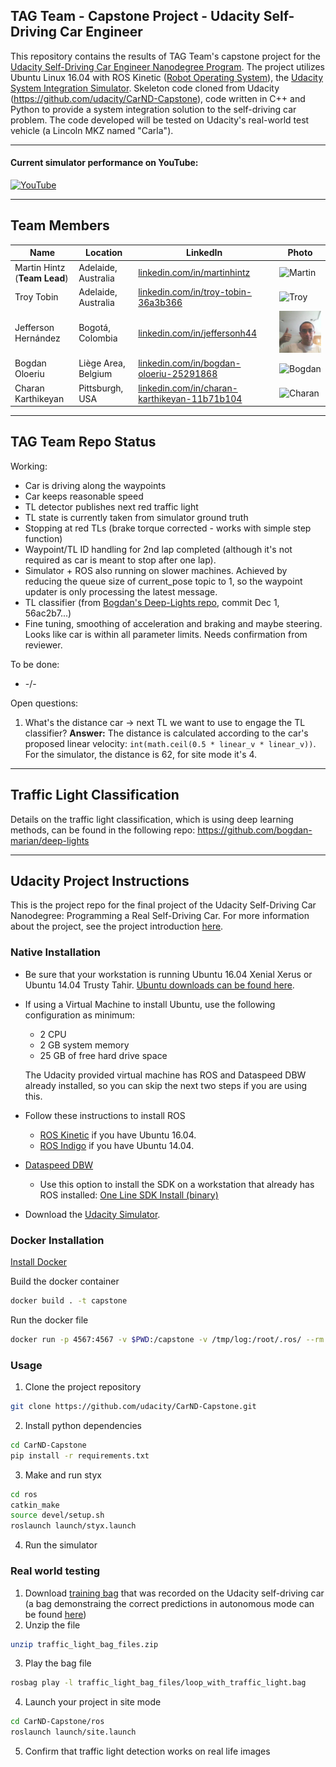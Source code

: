## TAG Team - Capstone Project - Udacity Self-Driving Car Engineer

This repository contains the results of TAG Team's capstone project for the [Udacity Self-Driving Car Engineer Nanodegree Program](https://www.udacity.com/drive). The project utilizes Ubuntu Linux 16.04 with ROS Kinetic ([Robot Operating System](https://www.ros.org)), the [Udacity System Integration Simulator](https://github.com/udacity/CarND-Capstone/releases). Skeleton code cloned from Udacity (https://github.com/udacity/CarND-Capstone), code written in C++ and Python to provide a system integration solution to the self-driving car problem. The code developed will be tested on Udacity's real-world test vehicle (a Lincoln MKZ named "Carla").

----

#### Current simulator performance on YouTube:
[![YouTube](./imgs/youtube.jpg)](https://www.youtube.com/watch?v=tCO0b6EGY7o)

----

## Team Members
|     Name    |      Location     |     LinkedIn     |   Photo   |
|-------------|-------------------|------------------|-----------|
| Martin Hintz <br>(**Team Lead**) | Adelaide, Australia | [linkedin.com/in/martinhintz](https://www.linkedin.com/in/martinhintz/) | <img src="./imgs/martin.jpg" alt="Martin"> |
| Troy Tobin | Adelaide, Australia | [linkedin.com/in/troy-tobin-36a3b366](https://www.linkedin.com/in/troy-tobin-36a3b366/) | <img src="./imgs/troy.jpg" alt="Troy"> |
| Jefferson Hernández | Bogotá, Colombia | [linkedin.com/in/jeffersonh44](https://www.linkedin.com/in/jeffersonh44/) | <img src="./imgs/jefferson.jpg" alt="Jefferson"> |
| Bogdan Oloeriu | Liège Area, Belgium | [linkedin.com/in/bogdan-oloeriu-25291868](https://www.linkedin.com/in/bogdan-oloeriu-25291868/) | <img src="./imgs/bogdan.jpg" alt="Bogdan"> |
| Charan Karthikeyan | Pittsburgh, USA | [linkedin.com/in/charan-karthikeyan-11b71b104](https://www.linkedin.com/in/charan-karthikeyan-11b71b104/) | <img src="./imgs/charan.jpg" alt="Charan" width="150" height="150"> |

----

## TAG Team Repo Status
Working:
* Car is driving along the waypoints
* Car keeps reasonable speed
* TL detector publishes next red traffic light
* TL state is currently taken from simulator ground truth
* Stopping at red TLs (brake torque corrected - works with simple step function)
* Waypoint/TL ID handling for 2nd lap completed (although it's not required as car is meant to stop after one lap).
* Simulator + ROS also running on slower machines. Achieved by reducing the queue size of current_pose topic to 1, so the waypoint updater is only processing the latest message.
* TL classifier (from [Bogdan's Deep-Lights repo](https://github.com/bogdan-marian/deep-lights ), commit Dec 1, 56ac2b7...)
* Fine tuning, smoothing of acceleration and braking and maybe steering. Looks like car is within all parameter limits. Needs confirmation from reviewer.

To be done:
* -/-

Open questions:
1. What's the distance car -> next TL we want to use to engage the TL classifier? **Answer:** The distance is calculated according to the car's proposed linear velocity: ```int(math.ceil(0.5 * linear_v * linear_v))```. For the simulator, the distance is 62, for site mode it's 4.

----

## Traffic Light Classification
Details on the traffic light classification, which is using deep learning methods, can be found in the following repo: https://github.com/bogdan-marian/deep-lights 

----

## Udacity Project Instructions
This is the project repo for the final project of the Udacity Self-Driving Car Nanodegree: Programming a Real Self-Driving Car. For more information about the project, see the project introduction [here](https://classroom.udacity.com/nanodegrees/nd013/parts/6047fe34-d93c-4f50-8336-b70ef10cb4b2/modules/e1a23b06-329a-4684-a717-ad476f0d8dff/lessons/462c933d-9f24-42d3-8bdc-a08a5fc866e4/concepts/5ab4b122-83e6-436d-850f-9f4d26627fd9).

### Native Installation

* Be sure that your workstation is running Ubuntu 16.04 Xenial Xerus or Ubuntu 14.04 Trusty Tahir. [Ubuntu downloads can be found here](https://www.ubuntu.com/download/desktop).
* If using a Virtual Machine to install Ubuntu, use the following configuration as minimum:
  * 2 CPU
  * 2 GB system memory
  * 25 GB of free hard drive space

  The Udacity provided virtual machine has ROS and Dataspeed DBW already installed, so you can skip the next two steps if you are using this.

* Follow these instructions to install ROS
  * [ROS Kinetic](http://wiki.ros.org/kinetic/Installation/Ubuntu) if you have Ubuntu 16.04.
  * [ROS Indigo](http://wiki.ros.org/indigo/Installation/Ubuntu) if you have Ubuntu 14.04.
* [Dataspeed DBW](https://bitbucket.org/DataspeedInc/dbw_mkz_ros)
  * Use this option to install the SDK on a workstation that already has ROS installed: [One Line SDK Install (binary)](https://bitbucket.org/DataspeedInc/dbw_mkz_ros/src/81e63fcc335d7b64139d7482017d6a97b405e250/ROS_SETUP.md?fileviewer=file-view-default)
* Download the [Udacity Simulator](https://github.com/udacity/CarND-Capstone/releases/tag/v1.2).

### Docker Installation
[Install Docker](https://docs.docker.com/engine/installation/)

Build the docker container
```bash
docker build . -t capstone
```

Run the docker file
```bash
docker run -p 4567:4567 -v $PWD:/capstone -v /tmp/log:/root/.ros/ --rm -it capstone
```

### Usage

1. Clone the project repository
```bash
git clone https://github.com/udacity/CarND-Capstone.git
```

2. Install python dependencies
```bash
cd CarND-Capstone
pip install -r requirements.txt
```
3. Make and run styx
```bash
cd ros
catkin_make
source devel/setup.sh
roslaunch launch/styx.launch
```
4. Run the simulator

### Real world testing
1. Download [training bag](https://drive.google.com/file/d/0B2_h37bMVw3iYkdJTlRSUlJIamM/view?usp=sharing) that was recorded on the Udacity self-driving car (a bag demonstraing the correct predictions in autonomous mode can be found [here](https://drive.google.com/open?id=0B2_h37bMVw3iT0ZEdlF4N01QbHc))
2. Unzip the file
```bash
unzip traffic_light_bag_files.zip
```
3. Play the bag file
```bash
rosbag play -l traffic_light_bag_files/loop_with_traffic_light.bag
```
4. Launch your project in site mode
```bash
cd CarND-Capstone/ros
roslaunch launch/site.launch
```
5. Confirm that traffic light detection works on real life images
